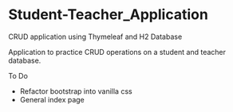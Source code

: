 # Student-Teacher_Application
CRUD application using Thymeleaf and H2 Database

Application to practice CRUD operations on a student and teacher database.

To Do
- Refactor bootstrap into vanilla css
- General index page
